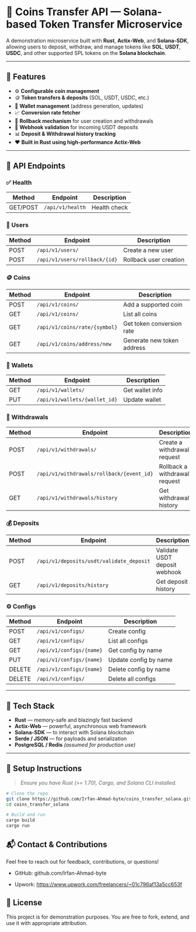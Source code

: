 # 🔁 Coins Transfer API — Solana-based Token Transfer Microservice

A demonstration microservice built with **Rust**, **Actix-Web**, and **Solana-SDK**, allowing users to deposit, withdraw, and manage tokens like **SOL**, **USDT**, **USDC**, and other supported SPL tokens on the **Solana blockchain**.

---

## 🚀 Features

- ⚙️ **Configurable coin management**
- 🪙 **Token transfers & deposits** (SOL, USDT, USDC, etc.)
- 🧾 **Wallet management** (address generation, updates)
- 📈 **Conversion rate fetcher**
- 🔁 **Rollback mechanism** for user creation and withdrawals
- 🧠 **Webhook validation** for incoming USDT deposits
- 📊 **Deposit & Withdrawal history tracking**
- ❤️ **Built in Rust using high-performance Actix-Web**

---

## 📁 API Endpoints

### ✅ Health
| Method | Endpoint        | Description         |
|--------|------------------|---------------------|
| GET/POST | `/api/v1/health` | Health check        |

### 👤 Users
| Method | Endpoint                        | Description               |
|--------|----------------------------------|---------------------------|
| POST   | `/api/v1/users/`                | Create a new user         |
| POST   | `/api/v1/users/rollback/{id}`   | Rollback user creation    |

### 🪙 Coins
| Method | Endpoint                         | Description                 |
|--------|-----------------------------------|-----------------------------|
| POST   | `/api/v1/coins/`                 | Add a supported coin        |
| GET    | `/api/v1/coins/`                 | List all coins              |
| GET    | `/api/v1/coins/rate/{symbol}`    | Get token conversion rate   |
| GET    | `/api/v1/coins/address/new`      | Generate new token address  |

### 💼 Wallets
| Method | Endpoint                              | Description               |
|--------|----------------------------------------|---------------------------|
| GET    | `/api/v1/wallets/`                    | Get wallet info           |
| PUT    | `/api/v1/wallets/{wallet_id}`         | Update wallet             |

### 💸 Withdrawals
| Method | Endpoint                                     | Description                     |
|--------|-----------------------------------------------|---------------------------------|
| POST   | `/api/v1/withdrawals/`                       | Create a withdrawal request     |
| POST   | `/api/v1/withdrawals/rollback/{event_id}`    | Rollback a withdrawal request   |
| GET    | `/api/v1/withdrawals/history`                | Get withdrawal history          |

### 💰 Deposits
| Method | Endpoint                                     | Description                      |
|--------|-----------------------------------------------|----------------------------------|
| POST   | `/api/v1/deposits/usdt/validate_deposit`     | Validate USDT deposit webhook    |
| GET    | `/api/v1/deposits/history`                   | Get deposit history              |

### ⚙️ Configs
| Method | Endpoint                      | Description                  |
|--------|-------------------------------|------------------------------|
| POST   | `/api/v1/configs/`            | Create config                |
| GET    | `/api/v1/configs/`            | List all configs             |
| GET    | `/api/v1/configs/{name}`      | Get config by name           |
| PUT    | `/api/v1/configs/{name}`      | Update config by name        |
| DELETE | `/api/v1/configs/{name}`      | Delete config by name        |
| DELETE | `/api/v1/configs/`            | Delete all configs           |

---

## 🧰 Tech Stack

- **Rust** — memory-safe and blazingly fast backend
- **Actix-Web** — powerful, asynchronous web framework
- **Solana-SDK** — to interact with Solana blockchain
- **Serde / JSON** — for payloads and serialization
- **PostgreSQL / Redis** *(assumed for production use)*

---

## 🔧 Setup Instructions

> _Ensure you have Rust (>= 1.70), Cargo, and Solana CLI installed._

```bash
# Clone the repo
git clone https://github.com/Irfan-Ahmad-byte/coins_transfer_solana.git
cd coins_transfer_solana

# Build and run
cargo build
cargo run
```

## 📬 Contact & Contributions
Feel free to reach out for feedback, contributions, or questions!

- GitHub: github.com/Irfan-Ahmad-byte

- Upwork: https://www.upwork.com/freelancers/~01c796af13a5cc653f


## 📜 License
This project is for demonstration purposes. You are free to fork, extend, and use it with appropriate attribution.
